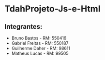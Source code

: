 # TdahProjeto-Js-e-Html

## Integrantes:

- Bruno Bastos - RM: 550416
- Gabriel Freitas - RM: 550187
- Guilherme Daher - RM: 98611
- Matheus Lucas - RM: 99505